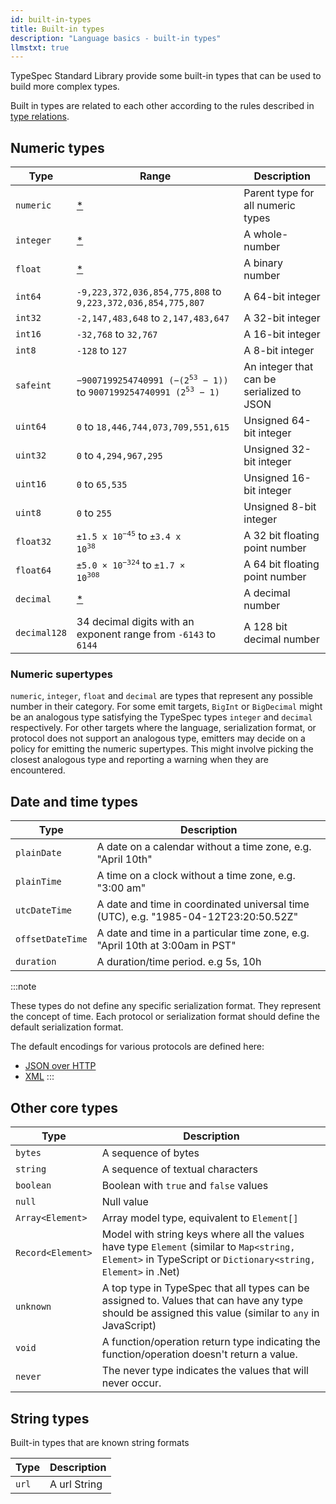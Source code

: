 ```yaml
---
id: built-in-types
title: Built-in types
description: "Language basics - built-in types"
llmstxt: true
---
```


TypeSpec Standard Library provide some built-in types that can be used to build more complex types.

Built in types are related to each other according to the rules described in [type relations](../language-basics/type-relations.md).

## Numeric types

| Type         | Range                                                                                                        | Description                               |
| ------------ | ------------------------------------------------------------------------------------------------------------ | ----------------------------------------- |
| `numeric`    | [\*](#numeric-supertypes)                                                                                    | Parent type for all numeric types         |
| `integer`    | [\*](#numeric-supertypes)                                                                                    | A whole-number                            |
| `float`      | [\*](#numeric-supertypes)                                                                                    | A binary number                           |
| `int64`      | `-9,223,372,036,854,775,808` to `9,223,372,036,854,775,807`                                                  | A 64-bit integer                          |
| `int32`      | `-2,147,483,648` to `2,147,483,647`                                                                          | A 32-bit integer                          |
| `int16`      | `-32,768` to `32,767`                                                                                        | A 16-bit integer                          |
| `int8`       | `-128` to `127`                                                                                              | A 8-bit integer                           |
| `safeint`    | <code>−9007199254740991 (−(2<sup>53</sup> − 1))</code> to <code>9007199254740991 (2<sup>53</sup> − 1)</code> | An integer that can be serialized to JSON |
| `uint64`     | `0` to `18,446,744,073,709,551,615`                                                                          | Unsigned 64-bit integer                   |
| `uint32`     | `0` to `4,294,967,295`                                                                                       | Unsigned 32-bit integer                   |
| `uint16`     | `0` to `65,535`                                                                                              | Unsigned 16-bit integer                   |
| `uint8`      | `0` to `255 `                                                                                                | Unsigned 8-bit integer                    |
| `float32`    | <code>±1.5 x 10<sup>−45</sup></code> to <code>±3.4 x 10<sup>38</sup></code>                                  | A 32 bit floating point number            |
| `float64`    | <code>±5.0 × 10<sup>−324</sup></code> to <code>±1.7 × 10<sup>308</sup></code>                                | A 64 bit floating point number            |
| `decimal`    | [\*](#numeric-supertypes)                                                                                    | A decimal number                          |
| `decimal128` | 34 decimal digits with an exponent range from `-6143` to `6144`                                              | A 128 bit decimal number                  |

### Numeric supertypes

`numeric`, `integer`, `float` and `decimal` are types that represent any possible number in their category. For some emit targets, `BigInt` or `BigDecimal` might be an analogous type satisfying the TypeSpec types `integer` and `decimal` respectively. For other targets where the language, serialization format, or protocol does not support an analogous type, emitters may decide on a policy for emitting the numeric supertypes. This might involve picking the closest analogous type and reporting a warning when they are encountered.

## Date and time types

| Type             | Description                                                                         |
| ---------------- | ----------------------------------------------------------------------------------- |
| `plainDate`      | A date on a calendar without a time zone, e.g. "April 10th"                         |
| `plainTime`      | A time on a clock without a time zone, e.g. "3:00 am"                               |
| `utcDateTime`    | A date and time in coordinated universal time (UTC), e.g. "1985-04-12T23:20:50.52Z" |
| `offsetDateTime` | A date and time in a particular time zone, e.g. "April 10th at 3:00am in PST"       |
| `duration`       | A duration/time period. e.g 5s, 10h                                                 |

:::note

These types do not define any specific serialization format. They represent the concept of time. Each protocol or serialization format should define the default serialization format.

The default encodings for various protocols are defined here:

- [JSON over HTTP](../libraries/http/encoding.md#utcdatetime-and-offsetdatetime)
- [XML](../libraries/xml/guide.md)
  :::

## Other core types

| Type              | Description                                                                                                                                                |
| ----------------- | ---------------------------------------------------------------------------------------------------------------------------------------------------------- |
| `bytes`           | A sequence of bytes                                                                                                                                        |
| `string`          | A sequence of textual characters                                                                                                                           |
| `boolean`         | Boolean with `true` and `false` values                                                                                                                     |
| `null`            | Null value                                                                                                                                                 |
| `Array<Element>`  | Array model type, equivalent to `Element[]`                                                                                                                |
| `Record<Element>` | Model with string keys where all the values have type `Element` (similar to `Map<string, Element>` in TypeScript or `Dictionary<string, Element>` in .Net) |
| `unknown`         | A top type in TypeSpec that all types can be assigned to. Values that can have any type should be assigned this value (similar to `any` in JavaScript)     |
| `void`            | A function/operation return type indicating the function/operation doesn't return a value.                                                                 |
| `never`           | The never type indicates the values that will never occur.                                                                                                 |

## String types

Built-in types that are known string formats

| Type  | Description  |
| ----- | ------------ |
| `url` | A url String |
